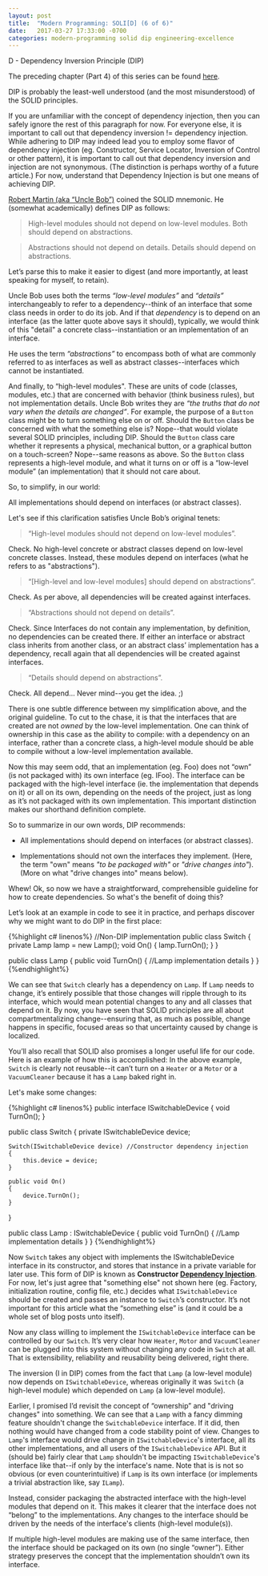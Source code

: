 ```yaml
---
layout: post
title:  "Modern Programming: SOLI[D] (6 of 6)"
date:   2017-03-27 17:33:00 -0700
categories: modern-programming solid dip engineering-excellence
---
```

D - Dependency Inversion Principle (DIP)

The preceding chapter (Part 4) of this series can be found [here](https://bradleygibson.github.io/modern-programming/solid/srp/engineering-excellence/2017/03/27/modern-programming-solid-isp-5-of-6.html).

DIP is probably the least-well understood (and the most misunderstood) of the SOLID principles.

If you are unfamiliar with the concept of dependency injection, then you can safely ignore the rest of this paragraph for now.  For everyone else, it is important to call out that dependency inversion != dependency injection. While adhering to DIP may indeed lead you to employ some flavor of dependency injection (eg. Constructor, Service Locator, Inversion of Control or other pattern), it is important to call out that dependency inversion and injection are not synonymous. (The distinction is perhaps worthy of a future article.)  For now, understand that Dependency Injection is but one means of achieving DIP.

[Robert Martin (aka “Uncle Bob”)](https://en.wikipedia.org/wiki/Robert_Cecil_Martin) coined the SOLID mnemonic. He (somewhat academically) defines DIP as follows:

> High-level modules should not depend on low-level modules. Both should depend on abstractions.

> Abstractions should not depend on details. Details should depend on abstractions.

Let’s parse this to make it easier to digest (and more importantly, at least speaking for myself, to retain).

Uncle Bob uses both the terms *“low-level modules”* and *“details”* interchangeably to refer to a dependency--think of an interface that some class needs in order to do its job.  And if that *dependency* is to depend on an interface (as the latter quote above says it should), typically, we would think of this "detail" a concrete class--instantiation or an implementation of an interface.

He uses the term *“abstractions”* to encompass both of what are commonly referred to as interfaces as well as abstract classes--interfaces which cannot be instantiated.

And finally, to “high-level modules".  These are units of code (classes, modules, etc.) that are concerned with behavior (think business rules), but not implementation details. Uncle Bob writes they are *“the truths that do not vary when the details are changed”*. For example, the purpose of a `Button` class might be to turn something else on or off. Should the `Button` class be concerned with what the something else is? Nope--that would violate several SOLID principles, including DIP. Should the `Button` class care whether it represents a physical, mechanical button, or a graphical button on a touch-screen? Nope--same reasons as above. So the `Button` class represents a high-level module, and what it turns on or off is a “low-level module” (an implementation) that it should not care about.

So, to simplify, in our world:

All implementations should depend on interfaces (or abstract classes).

Let's see if this clarification satisfies Uncle Bob’s original tenets:

> “High-level modules should not depend on low-level modules”.

Check.  No high-level concrete or abstract classes depend on low-level concrete classes.  Instead, these modules depend on interfaces (what he refers to as "abstractions").

> “[High-level and low-level modules] should depend on abstractions”.

Check. As per above, all dependencies will be created against interfaces.

> “Abstractions should not depend on details”.

Check. Since Interfaces do not contain any implementation, by definition, no dependencies can be created there. If either an interface or abstract class inherits from another class, or an abstract class’ implementation has a dependency, recall again that all dependencies will be created against interfaces.

> “Details should depend on abstractions”.

Check. All depend… Never mind--you get the idea. ;)

There is one subtle difference between my simplification above, and the original guideline. To cut to the chase, it is that the interfaces that are created are not *owned* by the low-level implementation. One can think of ownership in this case as the ability to compile: with a dependency on an interface, rather than a concrete class, a high-level module should be able to compile without a low-level implementation available.

Now this may seem odd, that an implementation (eg. Foo) does not “own” (is not packaged with) its own interface (eg. IFoo). The interface can be packaged with the high-level interface (ie. the implementation that depends on it) or all on its own, depending on the needs of the project, just as long as it’s not packaged with its own implementation. This important distinction makes our shorthand definition complete.

So to summarize in our own words, DIP recommends:

* All implementations should depend on interfaces (or abstract classes).

* Implementations should not own the interfaces they implement.  (Here, the term "own" means *"to be packaged with"* or *"drive changes into"*).
(More on what "drive changes into" means below).

Whew! Ok, so now we have a straightforward, comprehensible guideline for how to create dependencies. So what's the benefit of doing this?

Let’s look at an example in code to see it in practice, and perhaps discover why we might want to do DIP in the first place:

{%highlight c# linenos%}
//Non-DIP implementation
public class Switch
{
    private Lamp lamp = new Lamp();
    void On()
    {
        lamp.TurnOn();
    }
}

public class Lamp
{
    public void TurnOn()
    {
        //Lamp implementation details
    }
}
{%endhighlight%}

We can see that `Switch` clearly has a dependency on `Lamp`. If `Lamp` needs to change, it’s entirely possible that those changes will ripple through to its interface, which would mean potential changes to any and all classes that depend on it. By now, you have seen that SOLID principles are all about compartmentalizing change--ensuring that, as much as possible, change happens in specific, focused areas so that uncertainty caused by change is localized.

You’ll also recall that SOLID also promises a longer useful life for our code. Here is an example of how this is accomplished: In the above example, `Switch` is clearly not reusable--it can’t turn on a `Heater` or a `Motor` or a `VacuumCleaner` because it has a `Lamp` baked right in.

Let's make some changes:

{%highlight c# linenos%}
public interface ISwitchableDevice
{
    void TurnOn();
}

public class Switch
{
    private ISwitchableDevice device;

    Switch(ISwitchableDevice device) //Constructor dependency injection
    {
        this.device = device;
    }

    public void On()
    {
        device.TurnOn();
    }
}

public class Lamp : ISwitchableDevice
{
    public void TurnOn()
    {
        //Lamp implementation details
    }
}
{%endhighlight%}

Now `Switch` takes any object with implements the ISwitchableDevice interface in its constructor, and stores that instance in a private variable for later use.  This form of DIP is known as **Constructor [Dependency Injection](https://en.wikipedia.org/wiki/Dependency_injection)**. For now, let's just agree that "something else" not shown here (eg. Factory, initialization routine, config file, etc.) decides what `ISwitchableDevice` should be created and passes an instance to `Switch`’s constructor. It’s not important for this article what the “something else” is (and it could be a whole set of blog posts unto itself).

Now any class willing to implement the `ISwitchableDevice` interface can be controlled by our `Switch`. It’s very clear how `Heater`, `Motor` and `VacuumCleaner` can be plugged into this system without changing any code in `Switch` at all. That is extensibility, reliability and reusability being delivered, right there.

The inversion (I in DIP) comes from the fact that `Lamp` (a low-level module) now depends on `ISwitchableDevice`, whereas originally it was `Switch` (a high-level module) which depended on `Lamp` (a low-level module).

Earlier, I promised I’d revisit the concept of “ownership” and "driving changes" into something.  We can see that a `Lamp` with a fancy dimming feature shouldn't change the `SwitchableDevice` interface.  If it did, then nothing would have changed from a code stability point of view.  Changes to `Lamp`'s interface would drive change in `ISwitchableDevice`'s interface, all its other implementations, and all users of the `ISwitchableDevice` API.  But it (should be) fairly clear that `Lamp` shouldn't be impacting `ISwitchableDevice`'s interface like that--if only by the interface's name.  Note that is is not so obvious (or even counterintuitive) if `Lamp` is its own interface (or implements a trivial abstraction like, say `ILamp`).

Instead, consider packaging the abstracted interface with the high-level modules that depend on it. This makes it clearer that the interface does not “belong” to the implementations. Any changes to the interface should be driven by the needs of the interface's clients (high-level module(s)).

If multiple high-level modules are making use of the same interface, then the interface should be packaged on its own (no single “owner”). Either strategy preserves the concept that the implementation shouldn’t own its interface.
